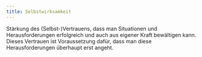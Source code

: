```yaml
---
title: Selbstwirksamkeit
---
```


Stärkung des (Selbst-)Vertrauens, dass man Situationen und Herausforderungen erfolgreich und auch aus eigener Kraft bewältigen kann. Dieses Vertrauen ist Voraussetzung dafür, dass man diese Herausforderungen überhaupt erst angeht.
